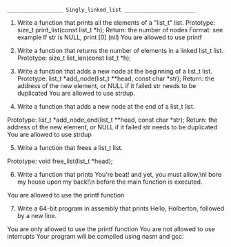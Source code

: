 	__________________ Singly_linked_list _______________________

1. Write a function that prints all the elements of a "list_t" list.
Prototype: size_t print_list(const list_t *h);
Return: the number of nodes
Format: see example
If str is NULL, print [0] (nil)
You are allowed to use printf

2. Write a function that returns the number of elements in a linked list_t list.
Prototype: size_t list_len(const list_t *h);

3. Write a function that adds a new node at the beginning of a list_t list.
Prototype: list_t *add_node(list_t **head, const char *str);
Return: the address of the new element, or NULL if it failed
str needs to be duplicated
You are allowed to use strdup.

4. Write a function that adds a new node at the end of a list_t list.

Prototype: list_t *add_node_end(list_t **head, const char *str);
Return: the address of the new element, or NULL if it failed
str needs to be duplicated
You are allowed to use strdup

5. Write a function that frees a list_t list.

Prototype: void free_list(list_t *head);

6. Write a function that prints You're beat! and yet, you must allow,\nI bore my house upon my back!\n before the main function is executed.

You are allowed to use the printf function

7. Write a 64-bit program in assembly that prints Hello, Holberton, followed by a new line.

You are only allowed to use the printf function
You are not allowed to use interrupts
Your program will be compiled using nasm and gcc:
